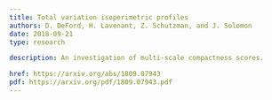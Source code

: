 ```yaml
---
title: Total variation isoperimetric profiles
authors: D. DeFord, H. Lavenant, Z. Schutzman, and J. Solomon
date: 2018-09-21
type: research

description: An investigation of multi-scale compactness scores.

href: https://arxiv.org/abs/1809.07943
pdf: https://arxiv.org/pdf/1809.07943.pdf
---
```

